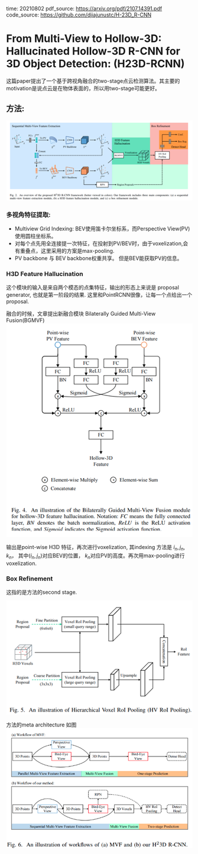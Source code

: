 time: 20210802
pdf_source: https://arxiv.org/pdf/2107.14391.pdf
code_source: https://github.com/djiajunustc/H-23D_R-CNN
# From Multi-View to Hollow-3D: Hallucinated Hollow-3D R-CNN for 3D Object Detection: (H23D-RCNN)

这篇paper提出了一个基于跨视角融合的two-stage点云检测算法。其主要的motivation是说点云是在物体表面的，所以用two-stage可能更好。

## 方法:

![image](res/H23D_rcnn_arch.png)

### 多视角特征提取:

- Multiview Grid Indexing: BEV使用笛卡尔坐标系，而Perspective View(PV)使用圆柱坐标系。
- 对每个点先用全连接提一次特征，在投射到PV/BEV时，由于voxelization,会有重叠点，这里采用的方案是max-pooling.
- PV backbone 与 BEV backbone权重共享。 但是BEV能获取PV的信息。

### H3D Feature Hallucination

这个模块的输入是来自两个模态的点集特征，输出的形态上来说是 proposal generator, 也就是第一阶段的结果. 这里和PointRCNN很像，让每一个点给出一个proposal.

融合的时候，文章提出新融合模块  Bilaterally Guided Multi-View Fusion(BGMVF)
![image](res/H23D_rcnn_BGMVF.png)

输出是point-wise H3D 特征，再次进行voxelization, 其indexing 方法是 $i_n, j_n, k_n$， 其中$(i_n, j_n)$对应BEV的位置， $k_n$对应PV的高度。再次用max-pooling进行voxelization.

### Box Refinement

这指的是方法的second stage.

![image](res/H23D_hvpool.png)

方法的meta architecture 如图
![image](res/H23D_rcnn_meta_arch.png)
